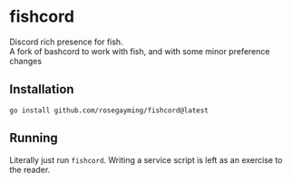# fishcord

Discord rich presence for fish.  
A fork of bashcord to work with fish, and with some minor preference changes

## Installation

`go install github.com/rosegayming/fishcord@latest`

## Running

Literally just run `fishcord`. Writing a service script is left as an exercise to the reader. 
